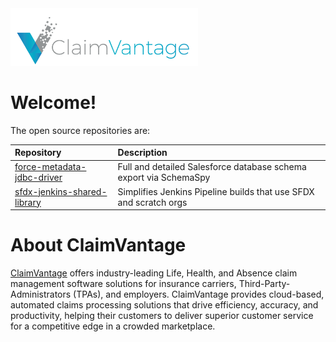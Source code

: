 <img src="ClaimVantageLogoSalesforce.png" alt="drawing" width="300"/>

# Welcome!

The open source repositories are:

| Repository | Description |
| :--- | :--- |
| [force-metadata-jdbc-driver](https://claimvantage.github.io/force-metadata-jdbc-driver/) | Full and detailed Salesforce database schema export via SchemaSpy |
| [sfdx-jenkins-shared-library](https://claimvantage.github.io/sfdx-jenkins-shared-library/) | Simplifies Jenkins Pipeline builds that use SFDX and scratch orgs |

# About ClaimVantage
[ClaimVantage](https://claimvantage.com/) offers industry-leading Life, Health, and Absence claim management software solutions for insurance carriers, Third-Party-Administrators (TPAs), and employers. ClaimVantage provides cloud-based, automated claims processing solutions that drive efficiency, accuracy, and productivity, helping their customers to deliver superior customer service for a competitive edge in a crowded marketplace.
